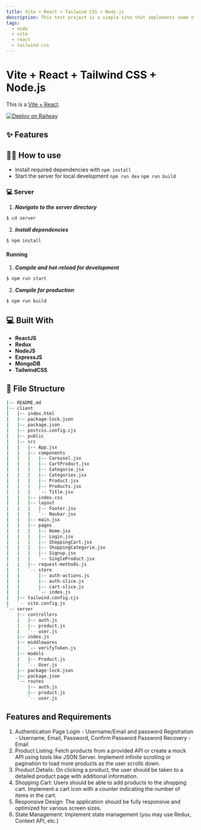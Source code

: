 ```yaml
---
title: Vite + React + Tailwind CSS + Node.js
description: This test project is a simple site that implements some of the functions of an e-commerce site.
tags:
  - node
  - vite
  - react
  - tailwind css
---
```


# Vite + React + Tailwind CSS + Node.js

This is a [Vite + React](https://vitejs.dev/guide/#trying-vite-online).

[![Deploy on Railway](https://railway.app/button.svg)](https://railway.app/template/NeiLty?referralCode=ySCnWl)

## ✨ Features


## 💁‍♀️ How to use

- Install required dependencies with `npm install`
- Start the server for local development `npm run dev`
                                         `npm run build`

### 💻 Server

1. **_Navigate to the server directory_**

```sh
$ cd server
```

2. **_Install dependencies_**

```sh
$ npm install
```

#### Running

1. **_Compile and hot-reload for development_**

```sh
$ npm run start
```

2. **_Compile for production_**

```sh
$ npm run build
```

## 💻 Built With

- **ReactJS**
- **Redux**
- **NodeJS**
- **ExpressJS**
- **MongoDB**
- **TailwindCSS**

## 📂 File Structure

```sh
|-- README.md
|-- client
|   |-- index.html
|   |-- package-lock.json
|   |-- package.json
|   |-- postcss.config.cjs
|   |-- public
|   |-- src
|   |   |-- App.jsx
|   |   |-- components
|   |   |   |-- Carousel.jsx
|   |   |   |-- CartProduct.jsx
|   |   |   |-- Categorie.jsx
|   |   |   |-- Categories.jsx
|   |   |   |-- Product.jsx
|   |   |   |-- Products.jsx
|   |   |   `-- Title.jsx
|   |   |-- index.css
|   |   |-- layout
|   |   |   |-- Footer.jsx
|   |   |   `-- Navbar.jsx
|   |   |-- main.jsx
|   |   |-- pages
|   |   |   |-- Home.jsx
|   |   |   |-- Login.jsx
|   |   |   |-- ShoppingCart.jsx
|   |   |   |-- ShoppingCategorie.jsx
|   |   |   |-- Signup.jsx
|   |   |   `-- SingleProduct.jsx
|   |   |-- request-methods.js
|   |   `-- store
|   |       |-- auth-actions.js
|   |       |-- auth-slice.js
|   |       |-- cart-slice.js
|   |       `-- index.js
|   |-- tailwind.config.cjs
|   `-- vite.config.js
`-- server
    |-- controllers
    |   |-- auth.js
    |   |-- product.js
    |   `-- user.js
    |-- index.js
    |-- middlewares
    |   `-- verifyToken.js
    |-- models
    |   |-- Product.js
    |   `-- User.js
    |-- package-lock.json
    |-- package.json
    `-- routes
        |-- auth.js
        |-- product.js
        `-- user.js
```
##  Features and Requirements

1. Authentication Page
    Login - Username/Email and password
    Registration - Username, Email, Password, Confirm Password
    Password Recovery - Email
2. Product Listing:
    Fetch products from a provided API or create a mock API using tools like JSON Server.
    Implement infinite scrolling or pagination to load more products as the user scrolls down.
3. Product Details:
    On clicking a product, the user should be taken to a detailed product page with additional information.
4. Shopping Cart:
    Users should be able to add products to the shopping cart.
    Implement a cart icon with a counter indicating the number of items in the cart.
5. Responsive Design:
    The application should be fully responsive and optimized for various screen sizes.
6. State Management:
    Implement state management (you may use Redux, Context API, etc.)

